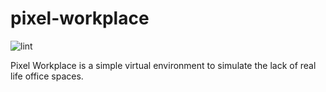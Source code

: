 # pixel-workplace

![lint](https://github.com/luanpotter/pixel-workplace/workflows/lint/badge.svg?branch=master&event=push)

Pixel Workplace is a simple virtual environment to simulate the lack of real life office spaces.
